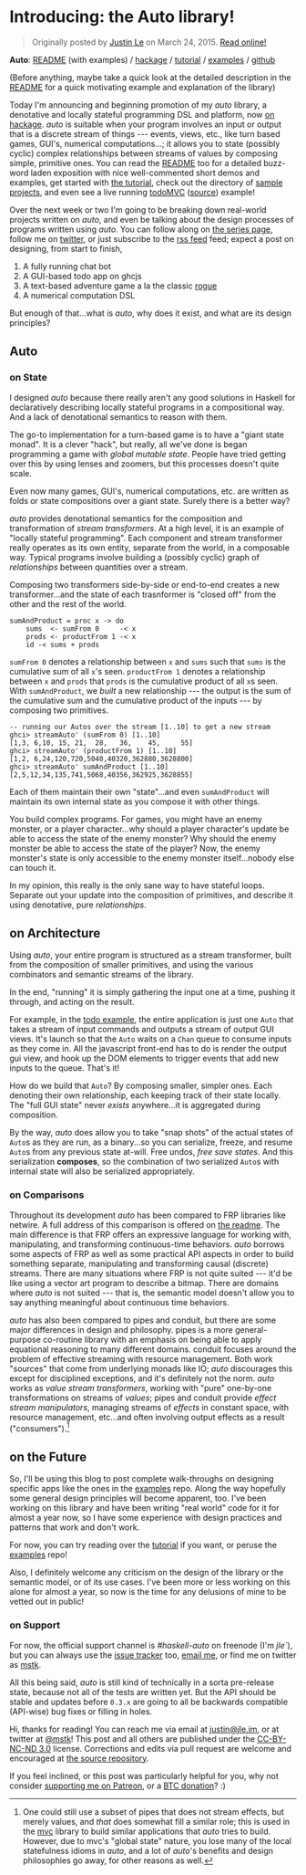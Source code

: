 Introducing: the Auto library!
==============================

> Originally posted by [Justin Le](https://blog.jle.im/) on March 24, 2015.
> [Read online!](https://blog.jle.im/entry/introducing-the-auto-library.html)

**Auto**: [README](https://github.com/mstksg/auto/blob/master/README.md) (with
examples) / [hackage](http://hackage.haskell.org/package/auto) /
[tutorial](https://github.com/mstksg/auto/blob/master/tutorial/tutorial.md) /
[examples](https://github.com/mstksg/auto-examples) /
[github](https://github.com/mstksg/auto)

(Before anything, maybe take a quick look at the detailed description in the
[README](https://github.com/mstksg/auto/blob/master/README.md) for a quick
motivating example and explanation of the library)

Today I'm announcing and beginning promotion of my *auto* library, a denotative
and locally stateful programming DSL and platform, now [on
hackage](http://hackage.haskell.org/package/auto). *auto* is suitable when your
program involves an input or output that is a discrete stream of things ---
events, views, etc., like turn based games, GUI's, numerical computations...; it
allows you to state (possibly cyclic) complex relationships between streams of
values by composing simple, primitive ones. You can read the
[README](https://github.com/mstksg/auto/blob/master/README.md) too for a
detailed buzz-word laden exposition with nice well-commented short demos and
examples, get started with [the
tutorial](https://github.com/mstksg/auto/blob/master/tutorial/tutorial.md),
check out the directory of [sample
projects](https://github.com/mstksg/auto-examples), and even see a live running
[todoMVC](http://mstksg.github.io/auto-examples/todo/)
([source](https://github.com/mstksg/auto-examples/blob/master/src/Todo.hs))
example!

Over the next week or two I'm going to be breaking down real-world projects
written on *auto*, and even be talking about the design processes of programs
written using *auto*. You can follow along on [the series
page](http://blog.jle.im/entries/series/+all-about-auto), follow me on
[twitter](https://twitter.com/mstk "Twitter"), or just subscribe to the [rss
feed](http://blog.jle.im/rss) feed; expect a post on designing, from start to
finish,

1.  A fully running chat bot
2.  A GUI-based todo app on ghcjs
3.  A text-based adventure game a la the classic
    [rogue](http://en.wikipedia.org/wiki/Rogue_%28video_game%29)
4.  A numerical computation DSL

But enough of that...what is *auto*, why does it exist, and what are its design
principles?

Auto
----

### on State

I designed *auto* because there really aren't any good solutions in Haskell for
declaratively describing locally stateful programs in a compositional way. And a
lack of denotational semantics to reason with them.

The go-to implementation for a turn-based game is to have a "giant state monad".
It is a clever "hack", but really, all we've done is began programming a game
with *global mutable state*. People have tried getting over this by using lenses
and zoomers, but this processes doesn't quite scale.

Even now many games, GUI's, numerical computations, etc. are written as folds or
state compositions over a giant state. Surely there is a better way?

*auto* provides denotational semantics for the composition and transformation of
*stream transformers*. At a high level, it is an example of "locally stateful
programming". Each component and stream transformer really operates as its own
entity, separate from the world, in a composable way. Typical programs involve
building a (possibly cyclic) graph of *relationships* between quantities over a
stream.

Composing two transformers side-by-side or end-to-end creates a new
transformer...and the state of each trasnformer is "closed off" from the other
and the rest of the world.

``` {.haskell}
sumAndProduct = proc x -> do
    sums  <- sumFrom 0     -< x
    prods <- productFrom 1 -< x
    id -< sums + prods
```

`sumFrom 0` denotes a relationship between `x` and `sums` such that `sums` is
the cumulative sum of all `x`'s seen. `productFrom 1` denotes a relationship
between `x` and `prods` that `prods` is the cumulative product of all `x`s seen.
With `sumAndProduct`, we *built* a new relationship --- the output is the sum of
the cumulative sum and the cumulative product of the inputs --- by composing two
primitives.

``` {.haskell}
-- running our Autos over the stream [1..10] to get a new stream
ghci> streamAuto' (sumFrom 0) [1..10]
[1,3, 6,10, 15, 21,  28,   36,    45,     55]
ghci> streamAuto' (productFrom 1) [1..10]
[1,2, 6,24,120,720,5040,40320,362880,3628800]
ghci> streamAuto' sumAndProduct [1..10]
[2,5,12,34,135,741,5068,40356,362925,3628855]
```

Each of them maintain their own "state"...and even `sumAndProduct` will maintain
its own internal state as you compose it with other things.

You build complex programs. For games, you might have an enemy monster, or a
player character...why should a player character's update be able to access the
state of the enemy monster? Why should the enemy monster be able to access the
state of the player? Now, the enemy monster's state is only accessible to the
enemy monster itself...nobody else can touch it.

In my opinion, this really is the only sane way to have stateful loops. Separate
out your update into the composition of primitives, and describe it using
denotative, pure *relationships*.

on Architecture
---------------

Using *auto*, your entire program is structured as a stream transformer, built
from the composition of smaller primitives, and using the various combinators
and semantic streams of the library.

In the end, "running" it is simply gathering the input one at a time, pushing it
through, and acting on the result.

For example, in the [todo example](http://mstksg.github.io/auto-examples/todo/),
the entire application is just one `Auto` that takes a stream of input commands
and outputs a stream of output GUI views. It's launch so that the `Auto` waits
on a `Chan` queue to consume inputs as they come in. All the javascript
front-end has to do is render the output gui view, and hook up the DOM elements
to trigger events that add new inputs to the queue. That's it!

How do we build that `Auto`? By composing smaller, simpler ones. Each denoting
their own relationship, each keeping track of their state locally. The "full GUI
state" never *exists* anywhere...it is aggregated during composition.

By the way, *auto* does allow you to take "snap shots" of the actual states of
`Auto`s as they are run, as a binary...so you can serialize, freeze, and resume
`Auto`s from any previous state at-will. Free undos, *free save states*. And
this serialization **composes**, so the combination of two serialized `Auto`s
with internal state will also be serialized appropriately.

### on Comparisons

Throughout its development *auto* has been compared to FRP libraries like
netwire. A full address of this comparison is offered on [the
readme](https://github.com/mstksg/auto#relation-to-frp). The main difference is
that FRP offers an expressive language for working with, manipulating, and
transforming continuous-time behaviors. *auto* borrows some aspects of FRP as
well as some practical API aspects in order to build something separate,
manipulating and transforming causal (discrete) streams. There are many
situations where FRP is not quite suited --- it'd be like using a vector art
program to describe a bitmap. There are domains where *auto* is not suited ---
that is, the semantic model doesn't allow you to say anything meaningful about
continuous time behaviors.

*auto* has also been compared to pipes and conduit, but there are some major
differences in design and philosophy. pipes is a more general-purpose co-routine
library with an emphasis on being able to apply equational reasoning to many
different domains. conduit focuses around the problem of effective streaming
with resource management. Both work "sources" that come from underlying monads
like IO; *auto* discourages this except for disciplined exceptions, and it's
definitely not the norm. *auto* works as *value stream transformers*, working
with "pure" one-by-one transformations on streams of *values*; pipes and conduit
provide *effect stream manipulators*, managing streams of *effects* in constant
space, with resource management, etc...and often involving output effects as a
result ("consumers").[^1]

on the Future
-------------

So, I'll be using this blog to post complete walk-throughs on designing specific
apps like the ones in the [examples](https://github.com/mstksg/auto-examples)
repo. Along the way hopefully some general design principles will become
apparent, too. I've been working on this library and have been writing "real
world" code for it for almost a year now, so I have some experience with design
practices and patterns that work and don't work.

For now, you can try reading over the
[tutorial](https://github.com/mstksg/auto/blob/master/tutorial/tutorial.md) if
you want, or peruse the [examples](https://github.com/mstksg/auto-examples)
repo!

Also, I definitely welcome any criticism on the design of the library or the
semantic model, or of its use cases. I've been more or less working on this
alone for almost a year, so now is the time for any delusions of mine to be
vetted out in public!

### on Support

For now, the official support channel is *\#haskell-auto* on freenode (I'm
*jle\`*), but you can always use the [issue
tracker](https://github.com/mstksg/issues) too, [email
me](mailto:justin@jle.im), or find me on twitter as
[mstk](https://twitter.com/mstk "Twitter").

All this being said, *auto* is still kind of technically in a sorta pre-release
state, because not all of the tests are written yet. But the API should be
stable and updates before `0.3.x` are going to all be backwards compatible
(API-wise) bug fixes or filling in holes.

Hi, thanks for reading! You can reach me via email at <justin@jle.im>, or at
twitter at [\@mstk](https://twitter.com/mstk)! This post and all others are
published under the [CC-BY-NC-ND
3.0](https://creativecommons.org/licenses/by-nc-nd/3.0/) license. Corrections
and edits via pull request are welcome and encouraged at [the source
repository](https://github.com/mstksg/inCode).

If you feel inclined, or this post was particularly helpful for you, why not
consider [supporting me on Patreon](https://www.patreon.com/justinle/overview),
or a [BTC donation](bitcoin:3D7rmAYgbDnp4gp4rf22THsGt74fNucPDU)? :)

[^1]: One could still use a subset of pipes that does not stream effects, but
    merely values, and *that* does somewhat fill a similar role; this is used in
    the [mvc](https://hackage.haskell.org/package/mvc) library to build similar
    applications that *auto* tries to build. However, due to mvc's "global
    state" nature, you lose many of the local statefulness idioms in *auto*, and
    a lot of *auto*'s benefits and design philosophies go away, for other
    reasons as well.
